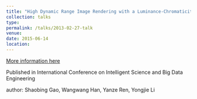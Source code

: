 ```yaml
---
title: "High Dynamic Range Image Rendering with a Luminance-Chromaticity Independent Model"
collection: talks
type: 
permalink: /talks/2013-02-27-talk
venue: 
date: 2015-06-14
location: 
---
```


[More information here](https://link.springer.com/chapter/10.1007/978-3-319-23989-7_23)

Published in International Conference on Intelligent Science and Big Data Engineering

author: Shaobing Gao, Wangwang Han, Yanze Ren, Yongjie Li